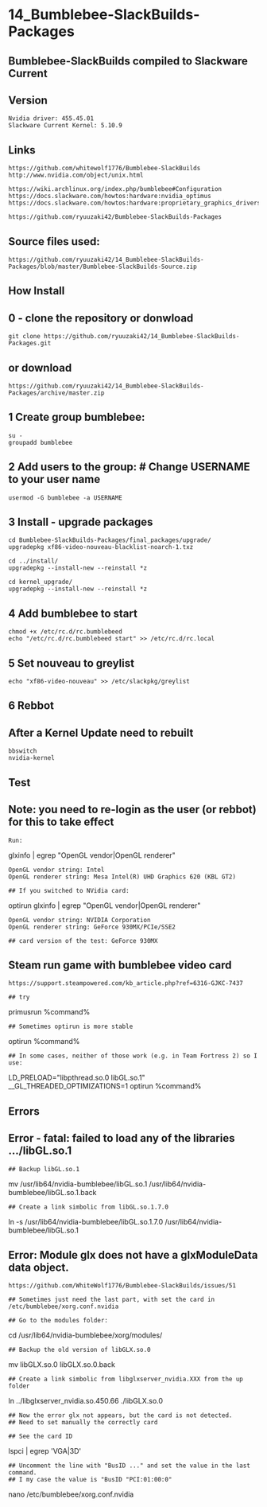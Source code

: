 # 14_Bumblebee-SlackBuilds-Packages

## Bumblebee-SlackBuilds compiled to Slackware Current

## Version
    Nvidia driver: 455.45.01
    Slackware Current Kernel: 5.10.9

## Links
    https://github.com/whitewolf1776/Bumblebee-SlackBuilds
    http://www.nvidia.com/object/unix.html

    https://wiki.archlinux.org/index.php/bumblebee#Configuration
    https://docs.slackware.com/howtos:hardware:nvidia_optimus
    https://docs.slackware.com/howtos:hardware:proprietary_graphics_drivers

    https://github.com/ryuuzaki42/Bumblebee-SlackBuilds-Packages

## Source files used:
    https://github.com/ryuuzaki42/14_Bumblebee-SlackBuilds-Packages/blob/master/Bumblebee-SlackBuilds-Source.zip

## How Install ##

## 0 - clone the repository or donwload
    git clone https://github.com/ryuuzaki42/14_Bumblebee-SlackBuilds-Packages.git

## or download
    https://github.com/ryuuzaki42/14_Bumblebee-SlackBuilds-Packages/archive/master.zip

## 1 Create group bumblebee:
    su -
    groupadd bumblebee

## 2 Add users to the group: # Change USERNAME to your user name
    usermod -G bumblebee -a USERNAME

## 3 Install - upgrade packages
    cd Bumblebee-SlackBuilds-Packages/final_packages/upgrade/
    upgradepkg xf86-video-nouveau-blacklist-noarch-1.txz 

    cd ../install/
    upgradepkg --install-new --reinstall *z

    cd kernel_upgrade/
    upgradepkg --install-new --reinstall *z

## 4 Add bumblebee to start
    chmod +x /etc/rc.d/rc.bumblebeed
    echo "/etc/rc.d/rc.bumblebeed start" >> /etc/rc.d/rc.local

## 5 Set nouveau to greylist
    echo "xf86-video-nouveau" >> /etc/slackpkg/greylist

## 6 Rebbot

## After a Kernel Update need to rebuilt
    bbswitch
    nvidia-kernel

## Test ##

## Note: you need to re-login as the user (or rebbot) for this to take effect
    Run:
glxinfo | egrep "OpenGL vendor|OpenGL renderer"

    OpenGL vendor string: Intel
    OpenGL renderer string: Mesa Intel(R) UHD Graphics 620 (KBL GT2)

    ## If you switched to NVidia card:
optirun glxinfo | egrep "OpenGL vendor|OpenGL renderer"

    OpenGL vendor string: NVIDIA Corporation
    OpenGL renderer string: GeForce 930MX/PCIe/SSE2

    ## card version of the test: GeForce 930MX

## Steam run game with bumblebee video card
    https://support.steampowered.com/kb_article.php?ref=6316-GJKC-7437

    ## try
primusrun %command%

    ## Sometimes optirun is more stable
optirun %command%

    ## In some cases, neither of those work (e.g. in Team Fortress 2) so I use:
LD_PRELOAD="libpthread.so.0 libGL.so.1" __GL_THREADED_OPTIMIZATIONS=1 optirun %command%

## Errors #

## Error - fatal: failed to load any of the libraries .../libGL.so.1
    ## Backup libGL.so.1
mv /usr/lib64/nvidia-bumblebee/libGL.so.1 /usr/lib64/nvidia-bumblebee/libGL.so.1.back

    ## Create a link simbolic from libGL.so.1.7.0
ln -s /usr/lib64/nvidia-bumblebee/libGL.so.1.7.0 /usr/lib64/nvidia-bumblebee/libGL.so.1

## Error: Module glx does not have a glxModuleData data object.
    https://github.com/WhiteWolf1776/Bumblebee-SlackBuilds/issues/51

    ## Sometimes just need the last part, with set the card in /etc/bumblebee/xorg.conf.nvidia

    ## Go to the modules folder:
cd /usr/lib64/nvidia-bumblebee/xorg/modules/

    ## Backup the old version of libGLX.so.0
mv libGLX.so.0 libGLX.so.0.back

    ## Create a link simbolic from libglxserver_nvidia.XXX from the up folder
ln ../libglxserver_nvidia.so.450.66 ./libGLX.so.0

    ## Now the error glx not appears, but the card is not detected.
    ## Need to set manually the correctly card

    ## See the card ID
lspci | egrep 'VGA|3D'

    ## Uncomment the line with "BusID ..." and set the value in the last command.
    ## I my case the value is "BusID "PCI:01:00:0"
nano /etc/bumblebee/xorg.conf.nvidia
